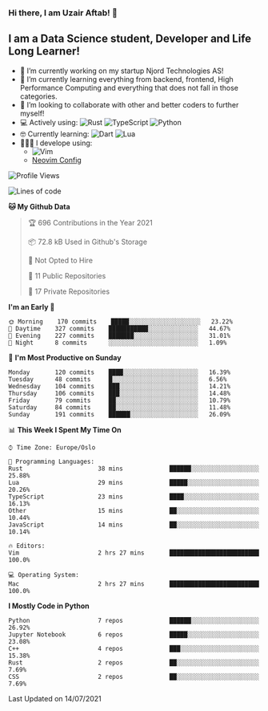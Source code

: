 ### Hi there, I am Uzair Aftab! 👋

## I am a Data Science student, Developer and Life Long Learner!
- 🔭 I’m currently working on my startup Njord Technologies AS!
- 🌱 I’m currently learning everything from backend, frontend, High Performance Computing and everything that does not fall in those categories.
- 👯 I’m looking to collaborate with other and better coders to further myself!
- 💻 Actively using: <img alt="Rust" src="https://img.shields.io/badge/rust-%23000000.svg?style=for-the-badge&logo=rust&logoColor=white"/> <img alt="TypeScript" src="https://img.shields.io/badge/typescript-%23007ACC.svg?style=for-the-badge&logo=typescript&logoColor=white"/> <img alt="Python" src="https://img.shields.io/badge/python-%2314354C.svg?style=for-the-badge&logo=python&logoColor=white"/>
- 🤓 Currently learning: <img alt="Dart" src="https://img.shields.io/badge/dart-%230175C2.svg?style=for-the-badge&logo=dart&logoColor=white"/> <img alt="Lua" src="https://img.shields.io/badge/lua-%232C2D72.svg?style=for-the-badge&logo=lua&logoColor=white"/> 
- 👨🏾‍💻 I develope using: 
  -  <img alt="Vim" src="https://img.shields.io/badge/VIM-%2311AB00.svg?style=for-the-badge&logo=vim&logoColor=white"/>
  -  [Neovim Config](https://github.com/ChristianChiarulli/LunarVim)
<!--START_SECTION:waka-->
![Profile Views](http://img.shields.io/badge/Profile%20Views-225-blue)

![Lines of code](https://img.shields.io/badge/From%20Hello%20World%20I%27ve%20Written-1.3%20million%20lines%20of%20code-blue)

**🐱 My Github Data** 

> 🏆 696 Contributions in the Year 2021
 > 
> 📦 72.8 kB Used in Github's Storage 
 > 
> 🚫 Not Opted to Hire
 > 
> 📜 11 Public Repositories 
 > 
> 🔑 17 Private Repositories  
 > 
**I'm an Early 🐤** 

```text
🌞 Morning    170 commits    █████░░░░░░░░░░░░░░░░░░░░   23.22% 
🌆 Daytime    327 commits    ███████████░░░░░░░░░░░░░░   44.67% 
🌃 Evening    227 commits    ███████░░░░░░░░░░░░░░░░░░   31.01% 
🌙 Night      8 commits      ░░░░░░░░░░░░░░░░░░░░░░░░░   1.09%

```
📅 **I'm Most Productive on Sunday** 

```text
Monday       120 commits    ████░░░░░░░░░░░░░░░░░░░░░   16.39% 
Tuesday      48 commits     █░░░░░░░░░░░░░░░░░░░░░░░░   6.56% 
Wednesday    104 commits    ███░░░░░░░░░░░░░░░░░░░░░░   14.21% 
Thursday     106 commits    ███░░░░░░░░░░░░░░░░░░░░░░   14.48% 
Friday       79 commits     ██░░░░░░░░░░░░░░░░░░░░░░░   10.79% 
Saturday     84 commits     ██░░░░░░░░░░░░░░░░░░░░░░░   11.48% 
Sunday       191 commits    ██████░░░░░░░░░░░░░░░░░░░   26.09%

```


📊 **This Week I Spent My Time On** 

```text
⌚︎ Time Zone: Europe/Oslo

💬 Programming Languages: 
Rust                     38 mins             ██████░░░░░░░░░░░░░░░░░░░   25.88% 
Lua                      29 mins             █████░░░░░░░░░░░░░░░░░░░░   20.26% 
TypeScript               23 mins             ████░░░░░░░░░░░░░░░░░░░░░   16.13% 
Other                    15 mins             ██░░░░░░░░░░░░░░░░░░░░░░░   10.44% 
JavaScript               14 mins             ██░░░░░░░░░░░░░░░░░░░░░░░   10.14%

🔥 Editors: 
Vim                      2 hrs 27 mins       █████████████████████████   100.0%

💻 Operating System: 
Mac                      2 hrs 27 mins       █████████████████████████   100.0%

```

**I Mostly Code in Python** 

```text
Python                   7 repos             ██████░░░░░░░░░░░░░░░░░░░   26.92% 
Jupyter Notebook         6 repos             █████░░░░░░░░░░░░░░░░░░░░   23.08% 
C++                      4 repos             ███░░░░░░░░░░░░░░░░░░░░░░   15.38% 
Rust                     2 repos             ██░░░░░░░░░░░░░░░░░░░░░░░   7.69% 
CSS                      2 repos             ██░░░░░░░░░░░░░░░░░░░░░░░   7.69%

```



 Last Updated on 14/07/2021
<!--END_SECTION:waka-->

